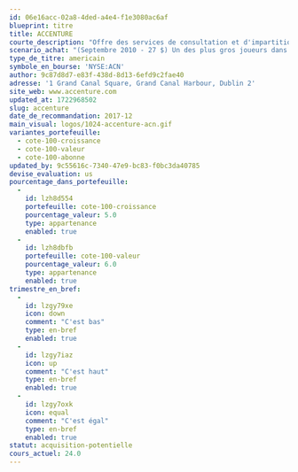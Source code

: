 ```yaml
---
id: 06e16acc-02a8-4ded-a4e4-f1e3080ac6af
blueprint: titre
title: ACCENTURE
courte_description: "Offre des services de consultation et d'impartition"
scenario_achat: "(Septembre 2010 - 27 $) Un des plus gros joueurs dans la consultation et l'impartition. Modèle d'affaires flexible. Bilan exceptionnel. Évaluation raisonnable. Bien diversifiée à l'international. Croissance de la demande dans les solutions numériques. Historique de croissance intéressant depuis le séparation de la firme comptable Arthur Andersen. Vaut selon nous un ratio C/B supérieur à celui du marché."
type_de_titre: americain
symbole_en_bourse: 'NYSE:ACN'
author: 9c87d8d7-e83f-438d-8d13-6efd9c2fae40
adresse: '1 Grand Canal Square, Grand Canal Harbour, Dublin 2'
site_web: www.accenture.com
updated_at: 1722968502
slug: accenture
date_de_recommandation: 2017-12
main_visual: logos/1024-accenture-acn.gif
variantes_portefeuille:
  - cote-100-croissance
  - cote-100-valeur
  - cote-100-abonne
updated_by: 9c55616c-7340-47e9-bc83-f0bc3da40785
devise_evaluation: us
pourcentage_dans_portefeuille:
  -
    id: lzh8d554
    portefeuille: cote-100-croissance
    pourcentage_valeur: 5.0
    type: appartenance
    enabled: true
  -
    id: lzh8dbfb
    portefeuille: cote-100-valeur
    pourcentage_valeur: 6.0
    type: appartenance
    enabled: true
trimestre_en_bref:
  -
    id: lzgy79xe
    icon: down
    comment: "C'est bas"
    type: en-bref
    enabled: true
  -
    id: lzgy7iaz
    icon: up
    comment: "C'est haut"
    type: en-bref
    enabled: true
  -
    id: lzgy7oxk
    icon: equal
    comment: "C'est égal"
    type: en-bref
    enabled: true
statut: acquisition-potentielle
cours_actuel: 24.0
---
```

